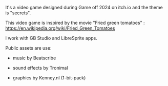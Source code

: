 It's a video game designed during Game off 2024 on itch.io and the theme is "secrets".

This video game is inspired by the movie "Fried green tomatoes" : https://en.wikipedia.org/wiki/Fried_Green_Tomatoes

I work with GB Studio and LibreSprite apps.

Public assets are use:

- music by Beatscribe

- sound effects by Tronimal

- graphics by Kenney.nl (1-bit-pack)

